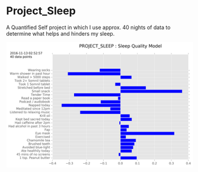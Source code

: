 # Project_Sleep
A Quantified Self project in which I use approx. 40 nights of data to determine what helps and hinders my sleep.

<p align="center">
  <img src="ProjectSleep.png" width="600"/>
</p>
